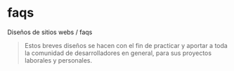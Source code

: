 # faqs

Diseños de sitios webs / faqs
> Estos breves diseños se hacen con el fin de practicar y aportar a toda la comunidad de desarrolladores en general, para sus proyectos laborales y personales.
